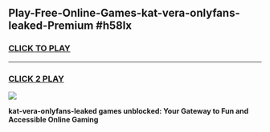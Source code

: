 
## Play-Free-Online-Games-kat-vera-onlyfans-leaked-Premium #h58lx
<h3>
<a href="https://premium.freeplayer.one?title=kat-vera-onlyfans-leaked&ref=8M">CLICK TO PLAY</a></h3>
<hr>

<h3>
<a href="https://premium.freeplayer.one?title=kat-vera-onlyfans-leaked&ref=8M">CLICK 2 PLAY</a>
  
</h3>

<a href="https://premium.freeplayer.one?title=kat-vera-onlyfans-leaked&ref=8M"><img src="https://clearcache.store/games.png"></a>


**kat-vera-onlyfans-leaked games unblocked: Your Gateway to Fun and Accessible Online Gaming**
